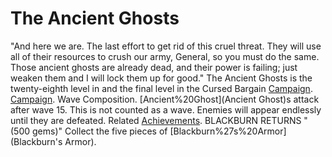 # The Ancient Ghosts

 "And here we are. The last effort to get rid of this cruel threat. They will use all of their resources to crush our army, General, so you must do the same. Those ancient ghosts are already dead, and their power is failing; just weaken them and I will lock them up for good."
The Ancient Ghosts is the twenty-eighth level in and the final level in the Cursed Bargain [Campaign](Mini-Campaign).
[Campaign](Campaign).
Wave Composition.
[Ancient%20Ghost](Ancient Ghost)s attack after wave 15. This is not counted as a wave. Enemies will appear endlessly until they are defeated.
Related [Achievements](Achievements).
 BLACKBURN RETURNS "(500 gems)" Collect the five pieces of [Blackburn%27s%20Armor](Blackburn's Armor).